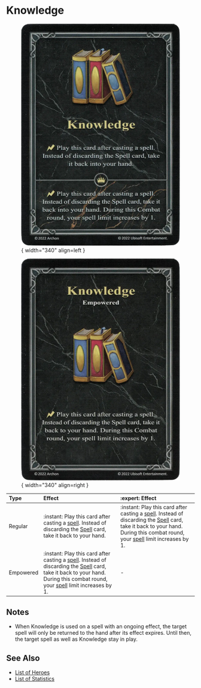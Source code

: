 # Knowledge

<figure markdown="span">

![Knowledge](../assets/statistics-knowledge.webp){ width="340" align=left }

![Empowered Knowledge](../assets/statistics-knowledge-empowered.webp){ width="340" align=right }

</figure>


| Type |Effect | :expert: Effect |
| :--- | :--- | :--- |
| Regular | :instant: Play this card after casting a [spell](../spells/index.md). Instead of discarding the [Spell](../spells/index.md) card, take it back to your hand. | :instant: Play this card after casting a [spell](../spells/index.md). Instead of discarding the [Spell](../spells/index.md) card, take it back to your hand. During this combat round, your [spell](../spells/index.md) limit increases by 1.  |
| Empowered | :instant: Play this card after casting a [spell](../spells/index.md). Instead of discarding the [Spell](../spells/index.md) card, take it back to your hand. During this combat round, your [spell](../spells/index.md) limit increases by 1. | - |


## Notes

- When Knowledge is used on a spell with an ongoing effect, the target spell will only be returned to the hand after its effect expires. Until then, the target spell as well as Knowledge stay in play.


## See Also

- [List of Heroes](../heroes/index.md)
- [List of Statistics](index.md)
